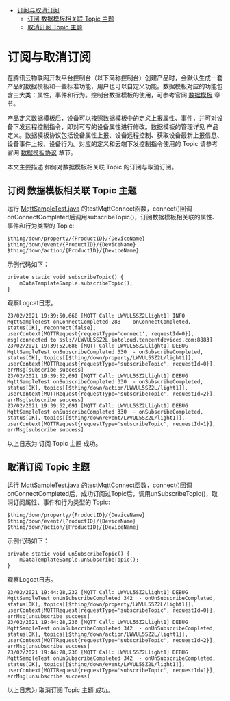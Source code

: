 * [订阅与取消订阅](#订阅与取消订阅)
  * [订阅 数据模板相关联 Topic 主题](#订阅-数据模板相关联-Topic-主题)
  * [取消订阅 Topic 主题](#取消订阅-Topic-主题)

# 订阅与取消订阅

在腾讯云物联网开发平台控制台（以下简称控制台）创建产品时，会默认生成一套产品的数据模板和一些标准功能，用户也可以自定义功能。数据模板对应的功能包含三大类：属性，事件和行为。控制台数据模板的使用，可参考官网 [数据模板](https://cloud.tencent.com/document/product/1081/44921) 章节。

产品定义数据模板后，设备可以按照数据模板中的定义上报属性、事件，并可对设备下发远程控制指令，即对可写的设备属性进行修改。数据模板的管理详见 产品定义。数据模板协议包括设备属性上报、设备远程控制、获取设备最新上报信息、设备事件上报、设备行为。对应的定义和云端下发控制指令使用的 Topic 请参考官网 [数据模板协议](https://cloud.tencent.com/document/product/1081/34916) 章节。

本文主要描述 如何对数据模板相关联 Topic 的订阅与取消订阅。

## 订阅 数据模板相关联 Topic 主题

运行 [MqttSampleTest.java](../src/test/java/com/tencent/iot/explorer/device/java/core/mqtt/MqttSampleTest.java) 的testMqttConnect函数，connect()回调onConnectCompleted后调用subscribeTopic()，订阅数据模板相关联的属性、事件和行为类型的 Topic:
```
$thing/down/property/{ProductID}/{DeviceName}
$thing/down/event/{ProductID}/{DeviceName}
$thing/down/action/{ProductID}/{DeviceName}
```
示例代码如下：
```
private static void subscribeTopic() {
    mDataTemplateSample.subscribeTopic();
}
```

观察Logcat日志。
```
23/02/2021 19:39:50,660 [MQTT Call: LWVUL5SZ2Llight1] INFO  MqttSampleTest onConnectCompleted 288  - onConnectCompleted, status[OK], reconnect[false], userContext[MQTTRequest{requestType='connect', requestId=0}], msg[connected to ssl://LWVUL5SZ2L.iotcloud.tencentdevices.com:8883]
23/02/2021 19:39:52,686 [MQTT Call: LWVUL5SZ2Llight1] DEBUG MqttSampleTest onSubscribeCompleted 330  - onSubscribeCompleted, status[OK], topics[[$thing/down/property/LWVUL5SZ2L/light1]], userContext[MQTTRequest{requestType='subscribeTopic', requestId=0}], errMsg[subscribe success]
23/02/2021 19:39:52,691 [MQTT Call: LWVUL5SZ2Llight1] DEBUG MqttSampleTest onSubscribeCompleted 330  - onSubscribeCompleted, status[OK], topics[[$thing/down/action/LWVUL5SZ2L/light1]], userContext[MQTTRequest{requestType='subscribeTopic', requestId=2}], errMsg[subscribe success]
23/02/2021 19:39:52,691 [MQTT Call: LWVUL5SZ2Llight1] DEBUG MqttSampleTest onSubscribeCompleted 330  - onSubscribeCompleted, status[OK], topics[[$thing/down/event/LWVUL5SZ2L/light1]], userContext[MQTTRequest{requestType='subscribeTopic', requestId=1}], errMsg[subscribe success]
```
以上日志为 订阅 Topic 主题 成功。

## 取消订阅 Topic 主题

运行 [MqttSampleTest.java](../src/test/java/com/tencent/iot/explorer/device/java/core/mqtt/MqttSampleTest.java) 的testMqttConnect函数，connect()回调onConnectCompleted后，成功订阅过Topic后，调用unSubscribeTopic()，取消订阅属性、事件和行为类型的 Topic:
```
$thing/down/property/{ProductID}/{DeviceName}
$thing/down/event/{ProductID}/{DeviceName}
$thing/down/action/{ProductID}/{DeviceName}
```
示例代码如下：
```
private static void unSubscribeTopic() {
    mDataTemplateSample.unSubscribeTopic();
}
```

观察Logcat日志。
```
23/02/2021 19:44:28,232 [MQTT Call: LWVUL5SZ2Llight1] DEBUG MqttSampleTest onUnSubscribeCompleted 342  - onUnSubscribeCompleted, status[OK], topics[[$thing/down/property/LWVUL5SZ2L/light1]], userContext[MQTTRequest{requestType='subscribeTopic', requestId=0}], errMsg[unsubscribe success]
23/02/2021 19:44:28,236 [MQTT Call: LWVUL5SZ2Llight1] DEBUG MqttSampleTest onUnSubscribeCompleted 342  - onUnSubscribeCompleted, status[OK], topics[[$thing/down/action/LWVUL5SZ2L/light1]], userContext[MQTTRequest{requestType='subscribeTopic', requestId=2}], errMsg[unsubscribe success]
23/02/2021 19:44:28,236 [MQTT Call: LWVUL5SZ2Llight1] DEBUG MqttSampleTest onUnSubscribeCompleted 342  - onUnSubscribeCompleted, status[OK], topics[[$thing/down/event/LWVUL5SZ2L/light1]], userContext[MQTTRequest{requestType='subscribeTopic', requestId=1}], errMsg[unsubscribe success]
```
以上日志为 取消订阅 Topic 主题 成功。

